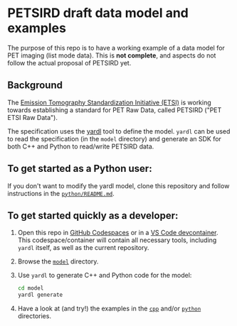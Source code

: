 # PETSIRD draft data model and examples

The purpose of this repo is to have a working example of a data model for PET imaging (list mode data). This is **not complete**, and aspects do not follow the actual proposal of PETSIRD yet.

## Background

The [Emission Tomography Standardization Initiative (ETSI)](https://etsinitiative.org/)
is working towards establishing a standard for PET Raw Data, called PETSIRD ("PET ETSI Raw Data").

The specification uses the [yardl](https://aka.ms/yardl) tool to define the model.
`yardl` can be used to read the specification (in the `model` directory) and
generate an SDK for both C++ and Python to read/write PETSIRD data.

## To get started as a Python user:

If you don't want to modify the yardl model, clone this repository and follow instructions in the [`python/README.md`](python/README.md).

## To get started quickly as a developer:

1. Open this repo in [GitHub Codespaces](https://code.visualstudio.com/docs/remote/codespaces) or
in a [VS Code devcontainer](https://code.visualstudio.com/docs/devcontainers/containers).
This codespace/container will contain all necessary tools, including `yardl` itself, as well as the current repository.
2. Browse the [`model`](./model/README.md) directory.
3. Use `yardl` to generate C++ and Python code for the model:

   ```sh
   cd model
   yardl generate
   ```

4. Have a look at (and try!) the examples in the [`cpp`](cpp/README.md) and/or
[`python`](python/README.md) directories.

